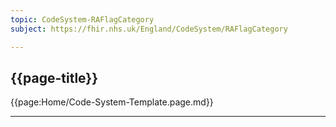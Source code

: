 ```yaml
---
topic: CodeSystem-RAFlagCategory
subject: https://fhir.nhs.uk/England/CodeSystem/RAFlagCategory

---
```

## {{page-title}}

{{page:Home/Code-System-Template.page.md}}

---


